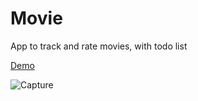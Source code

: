 # Movie

App to track and rate movies, with todo list

[Demo](https://movie.cornat.co/)

![Capture](https://i.imgur.com/mKWZk9O.png)
